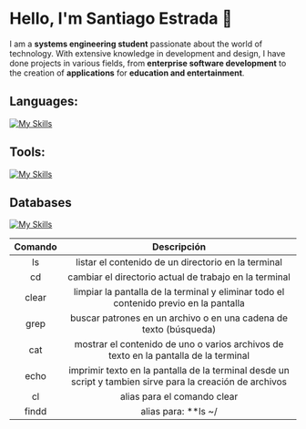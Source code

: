 # Hello, I'm Santiago Estrada 👋

I am a **systems engineering student** passionate about the world of technology. With extensive knowledge in development and design, I have done projects in various fields, from **enterprise software development** to the creation of **applications** for **education and entertainment**.

## Languages:

[![My Skills](https://skillicons.dev/icons?i=java,c,python,dart,go)](https://skillicons.dev)

## Tools:

[![My Skills](https://skillicons.dev/icons?i=androidstudio,docker,eclipse,figma,linux,spring)](https://skillicons.dev)

## Databases

[![My Skills](https://skillicons.dev/icons?i=firebase,mysql,aws,sqlite)](https://skillicons.dev)


| Comando | Descripción |
| :---: | :---: |
| ls | listar el contenido de un directorio en la terminal |
| cd |  cambiar el directorio actual de trabajo en la terminal |
| clear | limpiar la pantalla de la terminal y eliminar todo el contenido previo en la pantalla |
| grep |  buscar patrones en un archivo o en una cadena de texto (búsqueda) |
| cat | mostrar el contenido de uno o varios archivos de texto en la pantalla de la terminal |
| echo |  imprimir texto en la pantalla de la terminal desde un script y tambien sirve para la creación de archivos |
| cl |  alias para el comando clear |
| findd |  alias para: **ls ~/ | grep $1** en donde se realiza una búsqueda de un token que se envía por parámetro en el directorio home |


<!--
**santiago01est/santiago01est** is a ✨ _special_ ✨ repository because its `README.md` (this file) appears on your GitHub profile.

Here are some ideas to get you started:

- 🔭 I’m currently working on ...
- 🌱 I’m currently learning ...
- 👯 I’m looking to collaborate on ...
- 🤔 I’m looking for help with ...
- 💬 Ask me about ...
- 📫 How to reach me: ...
- 😄 Pronouns: ...
- ⚡ Fun fact: ...
-->
